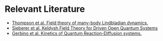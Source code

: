 # Relevant Literature

* [Thompson et al. Field theory of many-body Lindbladian dynamics.](https://doi.org/10.1016/j.aop.2023.169385)
* [Sieberer et al. Keldysh Field Theory for Driven Open Quantum Systems](https://arxiv.org/abs/1512.00637)
* [Gerbino et al. Kinetics of Quantum Reaction-Diffusion systems.](https://arxiv.org/abs/2406.20028)